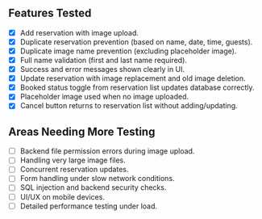 ## Features Tested

- [x] Add reservation with image upload.
- [x] Duplicate reservation prevention (based on name, date, time, guests).
- [x] Duplicate image name prevention (excluding placeholder image).
- [x] Full name validation (first and last name required).
- [x] Success and error messages shown clearly in UI.
- [x] Update reservation with image replacement and old image deletion.
- [x] Booked status toggle from reservation list updates database correctly.
- [x] Placeholder image used when no image uploaded.
- [x] Cancel button returns to reservation list without adding/updating.

## Areas Needing More Testing

- [ ] Backend file permission errors during image upload.
- [ ] Handling very large image files.
- [ ] Concurrent reservation updates.
- [ ] Form handling under slow network conditions.
- [ ] SQL injection and backend security checks.
- [ ] UI/UX on mobile devices.
- [ ] Detailed performance testing under load.
